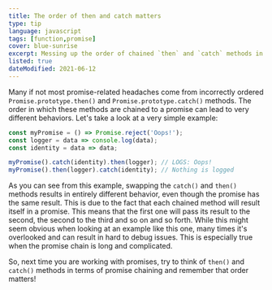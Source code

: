 ```yaml
---
title: The order of then and catch matters
type: tip
language: javascript
tags: [function,promise]
cover: blue-sunrise
excerpt: Messing up the order of chained `then` and `catch` methods in JavaScript promises can cause problems. Here's a short primer on the subject.
listed: true
dateModified: 2021-06-12
---
```


Many if not most promise-related headaches come from incorrectly ordered `Promise.prototype.then()` and `Promise.prototype.catch()` methods. The order in which these methods are chained to a promise can lead to very different behaviors. Let's take a look at a very simple example:

```js
const myPromise = () => Promise.reject('Oops!');
const logger = data => console.log(data);
const identity = data => data;

myPromise().catch(identity).then(logger); // LOGS: Oops!
myPromise().then(logger).catch(identity); // Nothing is logged
```

As you can see from this example, swapping the `catch()` and `then()` methods results in entirely different behavior, even though the promise has the same result. This is due to the fact that each chained method will result itself in a promise. This means that the first one will pass its result to the second, the second to the third and so on and so forth. While this might seem obvious when looking at an example like this one, many times it's overlooked and can result in hard to debug issues. This is especially true when the promise chain is long and complicated.

So, next time you are working with promises, try to think of `then()` and `catch()` methods in terms of promise chaining and remember that order matters!
